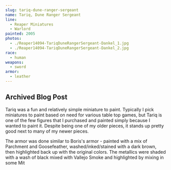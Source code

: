 ```yaml
---
slug: tariq-dune-ranger-sergeant
name: Tariq, Dune Ranger Sergeant
line:
  - Reaper Miniatures
  - Warlord
painted: 2005
photos:
  - ./Reaper14094-TariqDuneRangerSergeant-Dankel_1.jpg
  - ./Reaper14094-TariqDuneRangerSergeant-Dankel_2.jpg
race:
  - human
weapons:
  - sword
armor:
  - leather
---
```


## Archived Blog Post

Tariq was a fun and relatively simple miniature to paint. Typically I pick miniatures to paint based on need for various table top games, but Tariq is one of the few figures that I purchased and painted simply because I wanted to paint it. Despite being one of my older pieces, it stands up pretty good next to many of my newer pieces.

The armor was done similar to Boris's armor - painted with a mix of Parchment and Goosefeather, washed/inked/stained with a dark brown, then highlighted back up with the original colors. The metallics were shaded with a wash of black mixed with Vallejo Smoke and highlighted by mixing in some Mit
